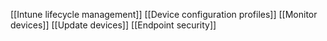 [[Intune lifecycle management]]
[[Device configuration profiles]]
[[Monitor devices]]
[[Update devices]]
[[Endpoint security]]
